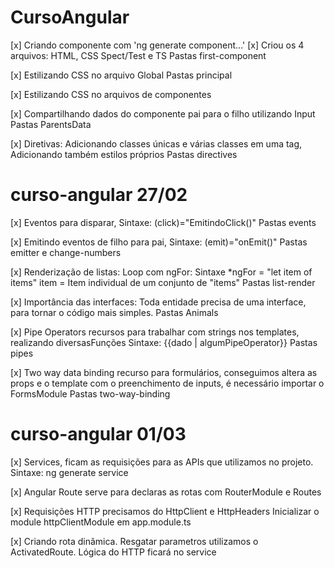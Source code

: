 # CursoAngular

[x] Criando componente com 'ng generate component...'
  [x] Criou os 4 arquivos: HTML, CSS Spect/Test e TS
  Pastas first-component

[x] Estilizando CSS no arquivo Global
  Pastas principal

[x] Estilizando CSS no arquivos de componentes

[x] Compartilhando dados do componente pai para o filho utilizando Input
  Pastas ParentsData

[x] Diretivas: Adicionando classes únicas e várias classes em uma tag, Adicionando também estilos próprios 
  Pastas directives

# curso-angular 27/02

[x] Eventos para disparar, Sintaxe: (click)="EmitindoClick()"
  Pastas events

[x] Emitindo eventos de filho para pai, Sintaxe: (emit)="onEmit()" 
  Pastas emitter e change-numbers

[x] Renderização de listas: Loop com ngFor: Sintaxe *ngFor = "let item of items" item = Item individual de um conjunto de "items"
  Pastas list-render

[x] Importância das interfaces: Toda entidade precisa de uma interface, para tornar o código mais simples. 
  Pastas Animals

[x] Pipe Operators recursos para trabalhar com strings nos templates, realizando diversasFunções
Sintaxe: {{dado | algumPipeOperator}}
  Pastas pipes
  
[x] Two way data binding recurso para formulários, conseguimos altera as props e o template com o preenchimento de inputs, é necessário importar
o FormsModule
  Pastas two-way-binding

# curso-angular 01/03

[x] Services, ficam as requisições para as APIs que utilizamos no projeto. 
Sintaxe: ng generate service <nome>

[x] Angular Route serve para declaras as rotas com RouterModule e Routes

[x] Requisições HTTP precisamos do HttpClient e HttpHeaders
Inicializar o module httpClientModule em app.module.ts

[x] Criando rota dinâmica. Resgatar parametros utilizamos o ActivatedRoute. Lógica do HTTP ficará no service
